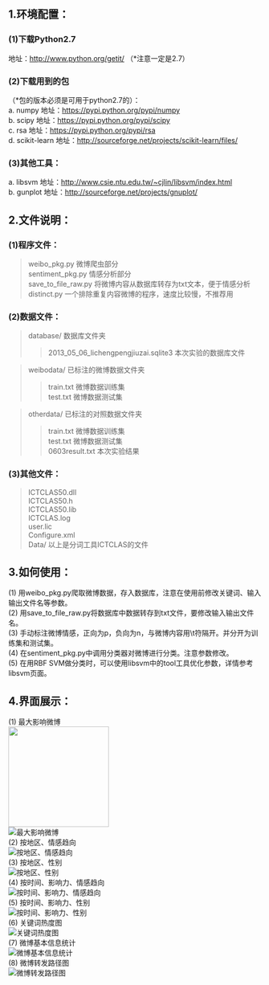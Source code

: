 1.环境配置：
---------------------------
### (1)下载Python2.7
地址：http://www.python.org/getit/ （*注意一定是2.7）
### (2)下载用到的包
（*包的版本必须是可用于python2.7的）：<br />
a. numpy 地址：https://pypi.python.org/pypi/numpy<br />
b. scipy 地址：https://pypi.python.org/pypi/scipy<br />
c. rsa 地址：https://pypi.python.org/pypi/rsa<br />
d. scikit-learn 地址：http://sourceforge.net/projects/scikit-learn/files/<br />
### (3)其他工具：
a. libsvm 地址：http://www.csie.ntu.edu.tw/~cjlin/libsvm/index.html<br />
b. gunplot 地址：http://sourceforge.net/projects/gnuplot/

2.文件说明：
-----------------------------------------
### (1)程序文件：

> weibo_pkg.py    微博爬虫部分<br />
> sentiment_pkg.py    情感分析部分<br />
> save_to_file_raw.py    将微博内容从数据库转存为txt文本，便于情感分析<br />
> distinct.py    一个排除重复内容微博的程序，速度比较慢，不推荐用

### (2)数据文件：
> database/    数据库文件夹<br />
> > 2013_05_06_lichengpengjiuzai.sqlite3    本次实验的数据库文件

> weibodata/    已标注的微博数据文件夹<br />
> > train.txt    微博数据训练集<br />
> > test.txt    微博数据测试集

> otherdata/    已标注的对照数据文件夹<br />
> > train.txt    微博数据训练集<br />
> > test.txt    微博数据测试集<br />
> > 0603result.txt    本次实验结果

### (3)其他文件：
> ICTCLAS50.dll<br />
> ICTCLAS50.h<br />
> ICTCLAS50.lib<br />
> ICTCLAS.log<br />
> user.lic<br />
> Configure.xml<br />
> Data/    以上是分词工具ICTCLAS的文件


3.如何使用：
------------------------------------------
(1) 用weibo_pkg.py爬取微博数据，存入数据库，注意在使用前修改关键词、输入输出文件名等参数。<br />
(2) 用save_to_file_raw.py将数据库中数据转存到txt文件，要修改输入输出文件名。<br />
(3) 手动标注微博情感，正向为p，负向为n，与微博内容用\t符隔开。并分开为训练集和测试集。<br />
(4) 在sentiment_pkg.py中调用分类器对微博进行分类。注意参数修改。<br />
(5) 在用RBF SVM做分类时，可以使用libsvm中的tool工具优化参数，详情参考libsvm页面。<br />


4.界面展示：
------------------------------------------
(1) 最大影响微博<br />
<img src="https://raw.githubusercontent.com/ffgg1452/weibo/master/example_img/1.png" width="200"/><br />
![最大影响微博](https://raw.githubusercontent.com/ffgg1452/weibo/master/example_img/1.png)<br />
(2) 按地区、情感趋向<br />![按地区、情感趋向](https://raw.githubusercontent.com/ffgg1452/weibo/master/example_img/2.png)<br />
(3) 按地区、性别<br />![按地区、性别](https://raw.githubusercontent.com/ffgg1452/weibo/master/example_img/3.png)<br />
(4) 按时间、影响力、情感趋向<br />![按时间、影响力、情感趋向](https://raw.githubusercontent.com/ffgg1452/weibo/master/example_img/4.png)<br />
(5) 按时间、影响力、性别<br />![按时间、影响力、性别](https://raw.githubusercontent.com/ffgg1452/weibo/master/example_img/5.png)<br />
(6) 关键词热度图<br />![关键词热度图](https://raw.githubusercontent.com/ffgg1452/weibo/master/example_img/6.png)<br />
(7) 微博基本信息统计<br />![微博基本信息统计](https://raw.githubusercontent.com/ffgg1452/weibo/master/example_img/7.png)<br />
(8) 微博转发路径图<br />![微博转发路径图](https://raw.githubusercontent.com/ffgg1452/weibo/master/example_img/9.png)<br />
